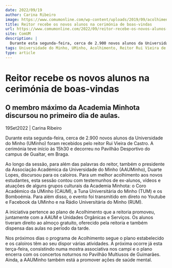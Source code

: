 ```yaml
---
date: 2022/09/19
author: Carina Ribeiro
image: https://www.comumonline.com/wp-content/uploads/2019/09/acolhimento_joanabraganca05-1500x1000.jpg
title: Reitor recebe os novos alunos na cerimónia de boas-vindas
url: https://www.comumonline.com/2022/09/reitor-recebe-os-novos-alunos-na-cerimonia-de-boas-vindas/
site: ComUM
description: |
  Durante esta segunda-feira, cerca de 2.900 novos alunos da Universidade do Minho (UMinho) foram recebidos pelo reitor Rui Vieira de Castro.
tags: Universidade do Minho, UMinho, Acolhimento, Reitor Rui Vieira de Castro, AAUMinho, Duarte Lopes
type: article
---
```



# Reitor recebe os novos alunos na cerimónia de boas-vindas

## O membro máximo da Academia Minhota discursou no primeiro dia de aulas.

19Set2022 | Carina Ribeiro

Durante esta segunda-feira, cerca de 2.900 novos alunos da Universidade do Minho (UMinho) foram recebidos pelo reitor Rui Vieira de Castro. A cerimónia teve início às 15h30 e decorreu no Pavilhão Desportivo do campus de Gualtar, em Braga.

Ao longo da sessão, para além das palavras do reitor, também o presidente da Associação Académica da Universidade do Minho (AAUMinho), Duarte Lopes, discursou para os caloiros. Para um melhor acolhimento aos novos estudantes, esta sessão contou com testemunhos de ex-alunos, vídeos e atuações de alguns grupos culturais da Academia Minhota: o Coro Académico da UMinho (CAUM), a Tuna Universitária do Minho (TUM) e os Bomboémia. Para além disso, o evento foi transmitido em direto no Youtube e Facebook da UMinho e na Rádio Universitária do Minho (RUM).

A iniciativa pertence ao plano de Acolhimento que a reitoria promoveu, juntamente com a AAUM e Unidades Orgânicas e Serviços. Os alunos tiveram direito ao almoço gratuito, oferecido pela reitoria e também dispensa das aulas no período da tarde.

Nos próximos dias o programa de Acolhimento segue o plano estabelecido e os caloiros têm ao seu dispor várias atividades. A próxima ocorre já esta terça-feira, consistindo numa mostra associativa nos campi e o plano encerra com os concertos noturnos no Pavilhão Multiusos de Guimarães. Ainda, a AAUMinho também está a promover ações de saúde mental.
